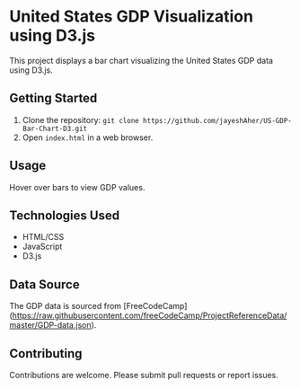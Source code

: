 # United States GDP Visualization using D3.js

This project displays a bar chart visualizing the United States GDP data using D3.js.

## Getting Started

1. Clone the repository: `git clone https://github.com/jayeshAher/US-GDP-Bar-Chart-D3.git`
2. Open `index.html` in a web browser.

## Usage

Hover over bars to view GDP values. 

## Technologies Used

- HTML/CSS
- JavaScript
- D3.js

## Data Source

The GDP data is sourced from [FreeCodeCamp] (https://raw.githubusercontent.com/freeCodeCamp/ProjectReferenceData/master/GDP-data.json).

## Contributing

Contributions are welcome. Please submit pull requests or report issues.
